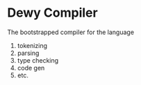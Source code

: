 # Dewy Compiler
The bootstrapped compiler for the language
1. tokenizing
1. parsing
1. type checking
1. code gen
1. etc.